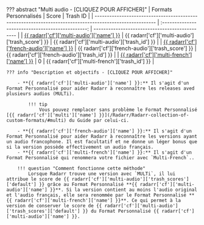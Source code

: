 ??? abstract "Multi audio - [CLIQUEZ POUR AFFICHER]"
    | Formats Personnalisés                                                                                   |                       Score                       | Trash ID                                       |
    | ------------------------------------------------------------------------------------------------------- | :-----------------------------------------------: | ---------------------------------------------- |
    | [{{ radarr['cf']['multi-audio']['name'] }}](/Radarr/Radarr-collection-of-custom-formats/#multi-audio)   | {{ radarr['cf']['multi-audio']['trash_score'] }}  | {{ radarr['cf']['multi-audio']['trash_id'] }}  |
    | [{{ radarr['cf']['french-audio']['name'] }}](/Radarr/Radarr-collection-of-custom-formats/#french-audio) | {{ radarr['cf']['french-audio']['trash_score'] }} | {{ radarr['cf']['french-audio']['trash_id'] }} |
    | [{{ radarr['cf']['multi-french']['name'] }}](/Radarr/Radarr-collection-of-custom-formats/#multi-french) |                         0                         | {{ radarr['cf']['multi-french']['trash_id'] }} |

    ??? info "Description et objectifs - [CLIQUEZ POUR AFFICHER]"

        - **{{ radarr['cf']['multi-audio']['name'] }}:** Il s'agit d'un Format Personnalisé pour aider Radarr à reconnaître les releases aved plusieurs audios (MULTi).

            !!! tip
                Vous pouvez remplacer sans problème le Format Personnalisé [{{ radarr['cf']['multi']['name'] }}](/Radarr/Radarr-collection-of-custom-formats/#multi) du Guide par celui-ci.

        - **{{ radarr['cf']['french-audio']['name'] }}:** Il s'agit d'un Format Personnalisé pour aider Radarr à reconnaître les versions ayant un audio francophone. Il est facultatif et ne donne un léger bonus que si la version possède effectivement un audio français.
        - **{{ radarr['cf']['multi-french']['name'] }}:** Il s'agit d'un Format Personnalisé qui renommera votre fichier avec `Multi-French`..

        !!! question "Comment fonctionne cette méthode"
            Lorsque Radarr trouve une version avec `MULTi`, il lui attribue le score de {{ radarr['cf']['multi-audio']['trash_scores']['default'] }} grâce au Format Personnalisé **{{ radarr['cf']['multi-audio']['name'] }}**. Si la version contient au moins l'audio original et l'audio français, elle sera renommée par le Format Personnalisé **{{ radarr['cf']['multi-french']['name'] }}**. Ce qui permet à la version de conserver le score de {{ radarr['cf']['multi-audio']['trash_scores']['default'] }} du Format Personnalisé {{ radarr['cf']['multi-audio']['name'] }}.
